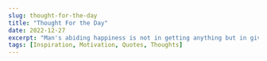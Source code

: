 ```yaml
---
slug: thought-for-the-day
title: "Thought For the Day"
date: 2022-12-27
excerpt: "Man's abiding happiness is not in getting anything but in giving himself up to what is greater than himself to ideas which are larger than his individual self. The idea of his country of humanity of God."
tags: [Inspiration, Motivation, Quotes, Thoughts]
---
```


